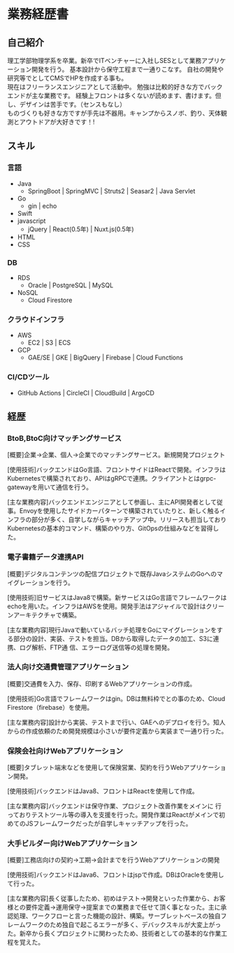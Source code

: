 # 業務経歴書

## 自己紹介
理工学部物理学系を卒業。新卒でITベンチャーに入社しSESとして業務アプリケーション開発を行う。 基本設計から保守工程まで一通りこなす。 自社の開発や研究等でとしてCMSでHPを作成する事も。  
現在はフリーランスエンジニアとして活動中。 勉強は比較的好きな方でバックエンドが主な業務です。 経験上フロントは多くないが読めます、書けます。但し、デザインは苦手です。（センスもなし）  
ものづくりも好きな方ですが手先は不器用。キャンプからスノボ、釣り、天体観測とアウトドアが大好きです！!  

## スキル
### 言語
+ Java
    + SpringBoot | SpringMVC | Struts2 | Seasar2 | Java Servlet
+ Go
    + gin | echo
+ Swift
+ javascript
    + jQuery | React(0.5年) | Nuxt.js(0.5年)
+ HTML
+ CSS

### DB
+ RDS
    + Oracle | PostgreSQL | MySQL
+ NoSQL
    + Cloud Firestore

### クラウドインフラ
+ AWS
    + EC2 | S3 | ECS
+ GCP
    + GAE/SE | GKE | BigQuery | Firebase | Cloud Functions

### CI/CDツール
+ GitHub Actions | CircleCI | CloudBuild | ArgoCD

## 経歴
### BtoB,BtoC向けマッチングサービス
[概要]企業→企業、個人→企業でのマッチングサービス。新規開発プロジェクト

[使用技術]バックエンドはGo言語、フロントサイドはReactで開発。インフラはKubernetesで構築されており、APIはgRPCで連携。クライアントとはgrpc-gatewayを用いて通信を行う。

[主な業務内容]バックエンドエンジニアとして参画し、主にAPI開発者として従事。Envoyを使用したサイドカーパターンで構築されていたりと、新しく触るインフラの部分が多く、自学しながらキャッチアップ中。リリースも担当しておりKubernetesの基本的コマンド、構築のやり方、GitOpsの仕組みなどを習得した。

### 電子書籍データ連携API
[概要]デジタルコンテンツの配信プロジェクトで既存JavaシステムのGoへのマイグレーションを行う。

[使用技術]旧サービスはJava8で構築。新サービスはGo言語でフレームワークはechoを用いた。インフラはAWSを使用。開発手法はアジャイルで設計はクリーンアーキテクチャで構築。

[主な業務内容]現行Javaで動いているバッチ処理をGoにマイグレーションをする部分の設計、実装、テストを担当。DBから取得したデータの加工、S3に連携、ログ解析、FTP通 信、エラーログ送信等の処理を開発。

### 法人向け交通費管理アプリケーション
[概要]交通費を入力、保存、印刷するWebアプリケーションの作成。

[使用技術]Go言語でフレームワークはgin。DBは無料枠でとの事のため、Cloud Firestore（firebase）を使用。

[主な業務内容]設計から実装、テストまで行い、GAEへのデプロイを行う。知人からの作成依頼のため開発規模は小さいが要件定義から実装まで一通り行った。

### 保険会社向けWebアプリケーション
[概要]タブレット端末などを使用して保険営業、契約を行うWebアプリケーション開発。

[使用技術]バックエンドはJava8、フロントはReactを使用して作成。

[主な業務内容]バックエンドは保守作業、プロジェクト改善作業をメインに 行っておりテストツール等の導入を支援を行った。開発作業はReactがメインで初めてのJSフレームワークだったが自学しキャッチアップを行った。

### 大手ビルダー向けWebアプリケーション
[概要]工務店向けの契約→工期→会計までを行うWebアプリケーションの開発

[使用技術]バックエンドはJava6、フロントはjspで作成。DBはOracleを使用して行った。

[主な業務内容]長く従事したため、初めはテスト→開発といった作業から、お客様との要件定義→運用保守→提案までの業務まで任せて頂く事となった。主に承認処理、ワークフローと言った機能の設計、構築。サーブレットベースの独自フレームワークのため独自で起こるエラーが多く、デバックスキルが大変上がった。新卒から長くプロジェクトに関わったため、技術者としての基本的な作業工程を覚えた。


